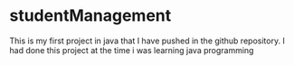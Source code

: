 # studentManagement
This is my first project in java that I have pushed in the github repository.
I had done this project at the time i was learning java programming

